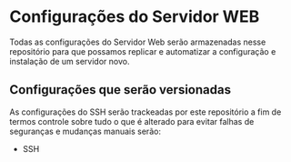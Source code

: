 # Configurações do Servidor WEB

Todas as configurações do Servidor Web serão armazenadas nesse repositório para que possamos replicar e automatizar a configuração e instalação de um servidor novo.

## Configurações que serão versionadas

As configurações do SSH serão trackeadas por este repositório a fim de termos controle sobre tudo o que é alterado para evitar falhas de seguranças e mudanças manuais serão:

- SSH

